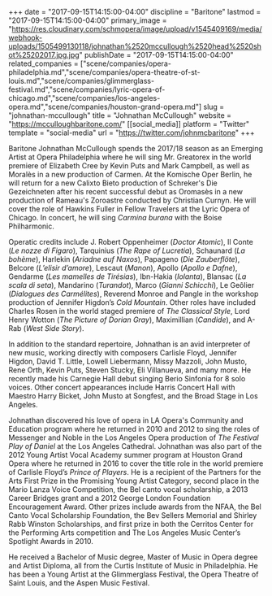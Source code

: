 +++
date = "2017-09-15T14:15:00-04:00"
discipline = "Baritone"
lastmod = "2017-09-15T14:15:00-04:00"
primary_image = "https://res.cloudinary.com/schmopera/image/upload/v1545409169/media/webhook-uploads/1505499130118/johnathan%2520mccullough%2520head%2520shot%25202017.jpg.jpg"
publishDate = "2017-09-15T14:15:00-04:00"
related_companies = ["scene/companies/opera-philadelphia.md","scene/companies/opera-theatre-of-st-louis.md","scene/companies/glimmerglass-festival.md","scene/companies/lyric-opera-of-chicago.md","scene/companies/los-angeles-opera.md","scene/companies/houston-grand-opera.md"]
slug = "johnathan-mccullough"
title = "Johnathan McCullough"
website = "https://mcculloughbaritone.com/"
[[social_media]]
platform = "Twitter"
template = "social-media"
url = "https://twitter.com/johnmcbaritone"
+++

Baritone Johnathan McCullough spends the 2017/18 season as an Emerging Artist at Opera Philadelphia where he will sing Mr. Greatorex in the world premiere of Elizabeth Cree by Kevin Puts and Mark Campbell, as well as Moralès in a new production of Carmen. At the Komische Oper Berlin, he will return for a new Calixto Bieto production of Schreker's Die Gezeichneten after his recent successful debut as Oromasès in a new production of Rameau's Zoroastre conducted by Christian Curnyn. He will cover the role of Hawkins Fuller in Fellow Travelers at the Lyric Opera of Chicago. In concert, he will sing *Carmina burana* with the Boise Philharmonic.

Operatic credits include J. Robert Oppenheimer (*Doctor Atomic*), Il Conte (*Le nozze di Figaro*), Tarquinius (*The Rape of Lucretia*), Schaunard (*La bohème*), Harlekin (*Ariadne auf Naxos*), Papageno (*Die Zauberflöte*), Belcore (*L’elisir d’amore*), Lescaut (*Manon*), Apollo (*Apollo e Dafne*), Gendarme (*Les mamelles de Tirésias*), Ibn-Hakia (*Iolanta*), Blansac (*La scala di seta*), Mandarino (*Turandot*), Marco (*Gianni Schicchi*), Le Geôlier (*Dialogues des Carmélites*), Reverend Monroe and Pangle in the workshop production of Jennifer Higdon’s *Cold Mountain*. Other roles have included Charles Rosen in the world staged premiere of *The Classical Style*, Lord Henry Wotton (*The Picture of Dorian Gray*), Maximillian (*Candide*), and A-Rab (*West Side Story*). 

In addition to the standard repertoire, Johnathan is an avid interpreter of new music, working directly with composers Carlisle Floyd, Jennifer Higdon, David T. Little, Lowell Liebermann, Missy Mazzoli, John Musto, Rene Orth, Kevin Puts, Steven Stucky, Eli Villanueva, and many more. He recently made his Carnegie Hall debut singing Berio Sinfonia for 8 solo voices. Other concert appearances include Harris Concert Hall with Maestro Harry Bicket, John Musto at Songfest, and the Broad Stage in Los Angeles. 

Johnathan discovered his love of opera in LA Opera's Community and Education program where he returned in 2010 and 2012 to sing the roles of Messenger and Noble in the Los Angeles Opera production of *The Festival Play of Daniel* at the Los Angeles Cathedral. Johnathan was also part of the 2012 Young Artist Vocal Academy summer program at Houston Grand Opera where he returned in 2016 to cover the title role in the world premiere of Carlisle Floyd’s *Prince of Players*. He is a recipient of the Partners for the Arts First Prize in the Promising Young Artist Category, second place in the Mario Lanza Voice Competition, the Bel canto vocal scholarship, a 2013 Career Bridges grant and a 2012 George London Foundation Encouragement Award. Other prizes include awards from the NFAA, the Bel Canto Vocal Scholarship Foundation, the Bev Sellers Memorial and Shirley Rabb Winston Scholarships, and first prize in both the Cerritos Center for the Performing Arts competition and The Los Angeles Music Center’s Spotlight Awards in 2010. 

He received a Bachelor of Music degree, Master of Music in Opera degree and Artist Diploma, all from the Curtis Institute of Music in Philadelphia. He has been a Young Artist at the Glimmerglass Festival, the Opera Theatre of Saint Louis, and the Aspen Music Festival.

